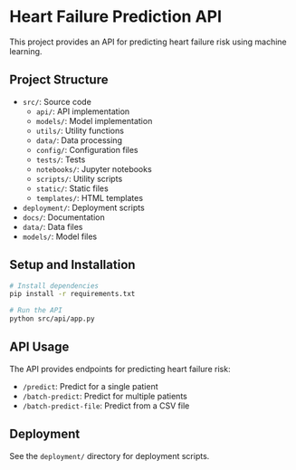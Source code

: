 # Heart Failure Prediction API

This project provides an API for predicting heart failure risk using machine learning.

## Project Structure

- `src/`: Source code
  - `api/`: API implementation
  - `models/`: Model implementation
  - `utils/`: Utility functions
  - `data/`: Data processing
  - `config/`: Configuration files
  - `tests/`: Tests
  - `notebooks/`: Jupyter notebooks
  - `scripts/`: Utility scripts
  - `static/`: Static files
  - `templates/`: HTML templates
- `deployment/`: Deployment scripts
- `docs/`: Documentation
- `data/`: Data files
- `models/`: Model files

## Setup and Installation

```bash
# Install dependencies
pip install -r requirements.txt

# Run the API
python src/api/app.py
```

## API Usage

The API provides endpoints for predicting heart failure risk:

- `/predict`: Predict for a single patient
- `/batch-predict`: Predict for multiple patients
- `/batch-predict-file`: Predict from a CSV file

## Deployment

See the `deployment/` directory for deployment scripts.

